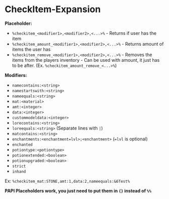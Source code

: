 # CheckItem-Expansion

**Placeholder:**
- `%checkitem_<modifier1>,<modifier2>,<...>%` - Returns if user has the item
- `%checkitem_amount_<modifier1>,<modifier2>,<...>%` - Returns amount of items the user has
- `%checkitem_remove_<modifier1>,<modifier2>,<...>%` - Removes the items from the players inventory - Can be used with amount, it just has to be after. (Ex. `%checkitem_amount_remove_<...>%`)

**Modifiers:**
- `namecontains:<string>`
- `namestartswith:<string>`
- `nameequals:<string>`
- `mat:<material>`
- `amt:<integer>`
- `data:<integer>`
- `custommodeldata:<integer>`
- `lorecontains:<string>`
- `loreequals:<string>` (Separate lines with `|`)
- `matcontains:<string>`
- `enchantments:<enchantment=lvl>;<enchantment>` (`=lvl` is optional)
- `enchanted`
- `potiontype:<potiontype>`
- `potionextended:<boolean>`
- `potionupgraded:<boolean>`
- `strict`
- `inhand`

Ex: `%checkitem_mat:STONE,amt:1,data:2,nameequals:&6Test%`

**PAPI Placeholders work, you just need to put them in `{}` instead of `%%`**